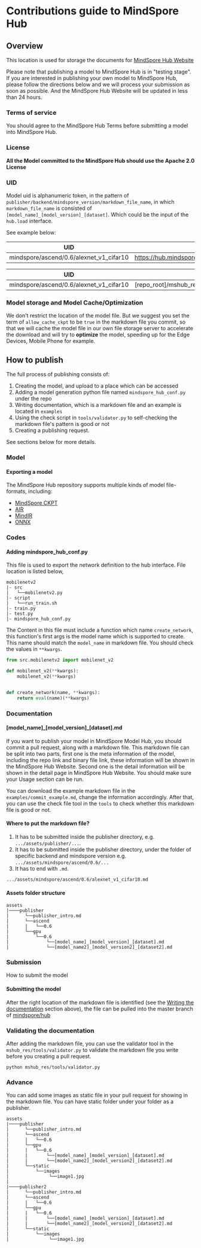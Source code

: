 # Contributions guide to MindSpore Hub

## Overview
This location is used for storage the documents for [MindSpore Hub Website](http://www.mindspore.cn)

Please note that publishing a model to MindSpore Hub is in "testing stage". If you
are interested in publishing your own model to MindSpore Hub, please follow the directions below and 
we will process your submission as soon as possible. And the MindSpore Hub Website will be updated in
less than 24 hours.

### Terms of service
You should agree to the MindSpore Hub Terms before submitting a model into MindSpore Hub.

### License
**All the Model committed to the MindSpore Hub should use the Apache 2.0 License**

### UID
Model uid is alphanumeric token, in the pattern of ``publisher/backend/mindspore_version/markdown_file_name``, 
in which ``markdown_file_name`` is consisted of ``[model_name]_[model_version]_[dataset]``. Which could be the input of 
the ``hub.load`` interface.

See example below:

| UID | Url |
| ------ | --- |
| mindspore/ascend/0.6/alexnet_v1_cifar10 | https://hub.mindspore.com/mindspore/ascend/0.6/alexnet_v1_cifar10 |

| UID | repo_path|
| --- | ---      |
|mindspore/ascend/0.6/alexnet_v1_cifar10 | [repo_root]/mshub_res/assets/mindspore/ascend/0.6/alexnet_v1_cifar10.md |

### Model storage and Model Cache/Optimization

We don't restrict the location of the model file. But we suggest you set the term of ``allow_cache_ckpt`` to be 
``true`` in the markdown file you commit, so that we will cache the model file in our own file storage server to
 accelerate the download and will try to **optimize** the model, speeding up for the Edge Devices, 
 Mobile Phone for example.

## How to publish

The full process of publishing consists of:

1. Creating the model, and upload to a place which can be accessed
1. Adding a model generation python file named ``mindspore_hub_conf.py`` under the repo
1. Writing documentation, which is a markdown file and an example is located in ``examples``
1. Using the check script in ``tools/validator.py`` to self-checking the markdown file's pattern is good or not
1. Creating a publishing request.

See sections below for more details.

### Model

#### Exporting a model

The MindSpore Hub repository supports multiple kinds of model file-formats, 
including:

* [MindSpore CKPT](https://www.mindspore.cn/api/zh-CN/master/api/python/mindspore/mindspore.train.html?highlight=save_checkpoint#mindspore.train.serialization.save_checkpoint)
* [AIR](https://www.mindspore.cn/api/zh-CN/master/api/python/mindspore/mindspore.train.html?highlight=export#mindspore.train.serialization.export)
* [MindIR](https://www.mindspore.cn/api/zh-CN/master/api/python/mindspore/mindspore.train.html?highlight=export#mindspore.train.serialization.export)
* [ONNX](https://www.mindspore.cn/api/zh-CN/master/api/python/mindspore/mindspore.train.html?highlight=export#mindspore.train.serialization.export)

### Codes

#### Adding mindspore_hub_conf.py

This file is used to export the network definition to the hub interface. File location is listed below,

```shell script
mobilenetv2
|- src
|   └──mobilenetv2.py
|- script
|   └──run_train.sh
|- train.py
|- test.py
|- mindspore_hub_conf.py
```

The Content in this file must include a function which name ``create_network``, this function's first args is the model
name which is supported to create. This name should match the ``model_name`` in markdown file. You should check the 
values in ``**kwargs``.
```python
from src.mobilenetv2 import mobilenet_v2

def mobilenet_v2(**kwargs):
    mobilenet_v2(**kwargs)


def create_network(name, **kwargs):
    return eval(name)(**kwargs)
```

### Documentation
#### [model_name]\_[model_version]\_[dataset].md

If you want to publish your model in MindSpore Model Hub, you should commit a pull request, along with a markdown file.
This markdown file can be split into two parts, first one is the meta information of the model, including the repo link 
and binary file link, these information will be shown in the MindSpore Hub Website. Second one is the detail information
will be shown in the detail page in MindSpore Hub Website. You should make sure your Usage section can be run.

You can download the example markdown file in the ``examples/commit_example.md``, change the information accordingly. 
After that, you can use the check file tool in the ``tools`` to check whether this markdown file is good or not.

#### Where to put the markdown file?

1. It has to be submitted inside the publisher directory,
   e.g. `.../assets/publisher/...`.
2. It has to be submitted inside the publisher directory, under the folder of specific backend and mindspore version
   e.g. `.../assets/mindspore/ascend/0.6/...`
3. It has to end with `.md`.

``.../assets/mindspore/ascend/0.6/alexnet_v1_cifar10.md``

#### Assets folder structure

```shell script
assets
|────publisher
|      └──publisher_intro.md
|      └──ascend
|      |   └──0.6
|      └──gpu
|          └──0.6
|              └──[model_name]_[model_version]_[dataset].md
|              └──[model_name2]_[model_version2]_[dataset2].md
```

### Submission

How to submit the model

#### Submitting the model

After the right location of the markdown file is identified (see the
[Writing the documentation](#Documentation) section above),
the file can be pulled into the master branch of
[mindspore/hub](https://gitee.com/mindspore/hub)

### Validating the documentation


After adding the markdown file, you can use the validator tool in the ``mshub_res/tools/validator.py`` to validate
the markdown file you write before you creating a pull request.

```
python mshub_res/tools/validator.py
```
### Advance

You can add some images as static file in your pull request for showing in the markdown file. You can have static folder 
under your folder as a publisher.

```shell script
assets
|────publisher
|      └──publisher_intro.md
|      └──ascend
|      |   └──0.6
|      └──gpu
|      |   └──0.6
|      |       └──[model_name]_[model_version]_[dataset].md
|      |       └──[model_name2]_[model_version2]_[dataset2].md
|      └──static
|          └──images
|               └──image1.jpg
|
|────publisher2
|      └──publisher_intro.md
|      └──ascend
|      |   └──0.6
|      └──gpu
|      |   └──0.6
|      |       └──[model_name]_[model_version]_[dataset].md
|      |       └──[model_name2]_[model_version2]_[dataset2].md
|      └──static
|          └──images
|               └──image1.jpg
```
